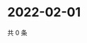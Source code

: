 # 2022-02-01

共 0 条

<!-- BEGIN WEIBO -->
<!-- 最后更新时间 Tue Feb 01 2022 03:10:53 GMT+0800 (China Standard Time) -->

<!-- END WEIBO -->
